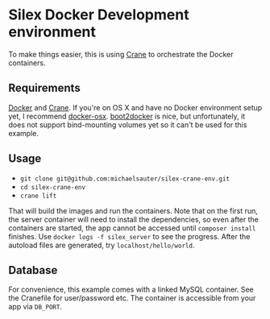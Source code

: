 # Silex Docker Development environment
To make things easier, this is using [Crane](https://github.com/michaelsauter/crane) to orchestrate the Docker containers.

## Requirements
[Docker](https://github.com/dotcloud/docker) and [Crane](https://github.com/michaelsauter/crane). If you're on OS X and have no Docker environment setup yet, I recommend [docker-osx](https://github.com/noplay/docker-osx). [boot2docker](https://github.com/boot2docker/boot2docker) is nice, but unfortunately, it does not support bind-mounting volumes yet so it can't be used for this example.

## Usage
* `git clone git@github.com:michaelsauter/silex-crane-env.git`
* `cd silex-crane-env`
* `crane lift`

That will build the images and run the containers. Note that on the first run, the server container will need to install the dependencies, so even after the containers are started, the app cannot be accessed until `composer install` finishes. Use `docker logs -f silex_server` to see the progress. After the autoload files are generated, try `localhost/hello/world`.

## Database
For convenience, this example comes with a linked MySQL container. See the Cranefile for user/password etc. The container is accessible from your app via `DB_PORT`.